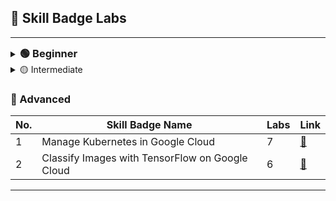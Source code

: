 ## 🌟 Skill Badge Labs

---

<details>
<summary><strong style="font-size:1.17em">🟢 Beginner</strong></summary>

| No. | Skill Badge Name                              | Labs | Link |
|-----|-----------------------------------------------|------|------|
| 1   | Derive Insights from BigQuery Data            | 7    | [🔗](https://www.cloudskillsboost.google/course_templates/623) |
| 2   |                                               |      |      |
| 3   |                                               |      |      |
| 4   |                                               |      |      |
| 5   |                                               |      |      |
| 6   |                                               |      |      |
| 7   |                                               |      |      |
| 8   |                                               |      |      |
| 9   |                                               |      |      |
| 10  |                                               |      |      |
| 11  |                                               |      |      |
| 12  |                                               |      |      |
| 13  |                                               |      |      |
| 14  |                                               |      |      |
| 15  |                                               |      |      |
| 16  |                                               |      |      |
| 17  |                                               |      |      |
| 18  |                                               |      |      |
| 19  |                                               |      |      |
| 20  |                                               |      |      |
| 21  |                                               |      |      |
| 22  |                                               |      |      |
| 23  |                                               |      |      |
| 24  |                                               |      |      |
| 25  |                                               |      |      |
| 26  |                                               |      |      |
| 27  |                                               |      |      |
| 28  |                                               |      |      |
| 29  |                                               |      |      |
| 30  |                                               |      |      |
| 31  |                                               |      |      |
| 32  |                                               |      |      |
| 33  |                                               |      |      |
| 34  |                                               |      |      |
| 35  |                                               |      |      |
| 36  |                                               |      |      |
| 37  |                                               |      |      |
| 38  |                                               |      |      |
| 39  |                                               |      |      |
| 40  |                                               |      |      |
| 41  |                                               |      |      |
| 42  |                                               |      |      |
| 43  |                                               |      |      |
| 44  |                                               |      |      |
| 45  |                                               |      |      |
| 46  |                                               |      |      |
| 47  |                                               |      |      |
| 48  |                                               |      |      |
| 49  |                                               |      |      |
| 50  |                                               |      |      |
| 51  |                                               |      |      |
| 52  |                                               |      |      |
---
</details>

<details>
<summary>🟡 Intermediate</summary>

| No. | Skill Badge Name                              | Labs | Link |
|-----|-----------------------------------------------|------|------|
| 1   | Build and Secure Networks in Google Cloud     | 6    | [🔗](https://www.cloudskillsboost.google/paths/36) |
| 2   | Data Catalog Fundamentals                     | 4    | [🔗](https://www.cloudskillsboost.google/course_templates/709) |
| 3   | Build ML Models with BigQuery ML              | 4    | [🔗](https://www.cloudskillsboost.google/focuses/14294?parent=catalog) |

---
</details>

### 🔴 Advanced

| No. | Skill Badge Name                              | Labs | Link |
|-----|-----------------------------------------------|------|------|
| 1   | Manage Kubernetes in Google Cloud             | 7    | [🔗](https://www.cloudskillsboost.google/catalog?locale=fr) |
| 2   | Classify Images with TensorFlow on Google Cloud | 6  | [🔗](https://www.cloudskillsboost.google/catalog?locale=fr) |

---
